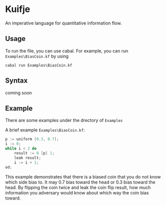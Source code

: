 # Kuifje
An imperative language for quantitative information flow. 

## Usage
To run the file, you can use cabal. For example, you can run `Examples\BiasCoin.kf` by using 
```
cabal run Examples\BiasCoin.kf
```
## Syntax 
coming soon

## Example
There are some examples under the drectory of `Examples`

A brief example `Examples\BiasCoin.kf`:
```c
p := uniform [0.3, 0.7];
i := 0;
while i < 2 do 
    result := 0 [p] 1;
    leak result;
    i := i + 1;
od;
```
This example demonstrates that there is a biased coin that you do not know which side bias to. It may 0.7 bias toward the head or 0.3 bias toward the head. By flipping the coin twice and leak the coin flip result, how much information you adversary would know about which way the coin bias toward. 
